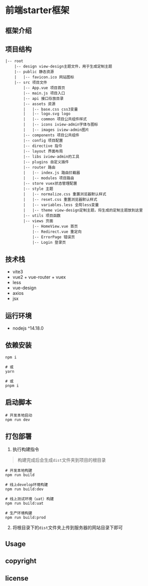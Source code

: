 # 前端starter框架

## 框架介绍

## 项目结构
```
|-- root
    |-- design view-design主题文件，用于生成定制主题
    |-- public 静态资源
    |   |-- favicon.ico 网站图标
    |-- src 项目文件
        |-- App.vue 项目首页
        |-- main.js 项目入口
        |-- api 接口存放目录
        |-- assets 资源
        |   |-- base.css css3变量
        |   |-- logo.svg logo
        |   |-- common 项目公共组件样式
        |   |-- icons iview-admin字体与图标
        |   |-- images iview-admin图片
        |-- components 项目公共组件
        |-- config 项目配置
        |-- directive 指令
        |-- layout 界面布局
        |-- libs iview-admin的工具
        |-- plugins 自定义插件
        |-- router 路由
        |   |-- index.js 路由拦截器
        |   |-- modules 项目路由
        |-- store vuex状态管理配置
        |-- style 主题
        |   |-- normalize.css 重置浏览器默认样式
        |   |-- reset.css 重置浏览器默认样式
        |   |-- variables.less 全局less变量
        |   |-- theme view-design定制主题，将生成的定制主题放到这里
        |-- utils 项目函数
        |-- views 页面
            |-- HomeView.vue 首页
            |-- Redirect.vue 重定向
            |-- ErrorPage 错误页
            |-- Login 登录页
```

## 技术栈
- vite3
- vue2 + vue-router + vuex
- less
- vue-design
- axios
- jsx

## 运行环境
- nodejs ^14.18.0

## 依赖安装
```shell
npm i

# 或
yarn

# 或
pnpm i

```

## 启动脚本
```shell
# 开发本地启动
npm run dev

```

## 打包部署

1. 执行构建指令
> 构建完成后会生成`dist`文件夹到项目的根目录

```shell
# 开发本地构建
npm run build

# 线上develop环境构建
npm run build:dev

# 线上测试环境（uat）构建
npm run build:uat

# 生产环境构建
npm run build:prod

```
2. 将根目录下的`dist`文件夹上传到服务器的网站目录下即可

## Usage

## copyright

## license
